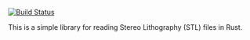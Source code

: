 [![Build Status](https://travis-ci.org/eholk/rust-stl.svg?branch=master)](https://travis-ci.org/eholk/rust-stl)

This is a simple library for reading Stereo Lithography (STL) files in
Rust.
